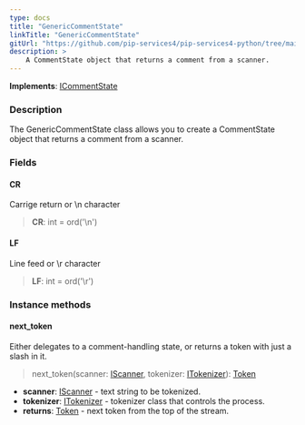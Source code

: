 ```yaml
---
type: docs
title: "GenericCommentState"
linkTitle: "GenericCommentState"
gitUrl: "https://github.com/pip-services4/pip-services4-python/tree/main/pip-services4-expressions-python"
description: > 
    A CommentState object that returns a comment from a scanner.
---
```


**Implements**: [ICommentState](../../icomment_state)

### Description

The GenericCommentState class allows you to create a CommentState object that returns a comment from a scanner.

### Fields

<span class="hide-title-link">

#### CR
Carrige return or \n character
> **CR**: int = ord('\n')

#### LF
Line feed or \r character
> **LF**: int = ord('\r')

</span>



### Instance methods

#### next_token
Either delegates to a comment-handling state, or returns a token with just a slash in it.

> next_token(scanner: [IScanner](../../../io/iscanner), tokenizer: [ITokenizer](../../itokenizer)): [Token](../../token)

- **scanner**: [IScanner](../../../io/iscanner) - text string to be tokenized.
- **tokenizer**: [ITokenizer](../../itokenizer) - tokenizer class that controls the process.
- **returns**: [Token](../../token) - next token from the top of the stream.
